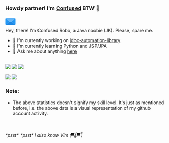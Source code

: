 ### Howdy partner! I'm [Confused](https://confusedrobo.github.io/idiosync-portfolio/) BTW 👋
<a href="mailto:noname.confused.biswas@gmail.com"><img src="email.png"></a>
<br />
Hey, there! I'm Confused Robo, a Java noobie (JK). Please, spare me.

- 🔭 I’m currently working on [jdbc-automation-library](https://github.com/ConfusedRobo/emotions-love-jdbcsql-automation)
- 🌱 I’m currently learning Python and JSP/JPA
- 💬 Ask me about anything [here](https://github.com/ConfusedRobo/ConfusedRobo/issues)

<br />
<a src="https://github.com/ConfusedRobo/github-readme-stats">
<img width="30.5%" src="https://github-readme-stats.vercel.app/api/top-langs/?username=ConfusedRobo&show_icons=true&theme=radical" />
<img width="38.7%" src="https://github-readme-stats.vercel.app/api/wakatime?username=ConfusedRobo&show_icons=true&theme=radical"/>
</a>
<a src="https://github.com/ConfusedRobo/github-readme-stats">
<img width="70%" src="https://github-readme-stats.vercel.app/api?username=ConfusedRobo&show_icons=true&theme=radical"/>
</a>
<br/>

<p>
<img width="34.9%" src="https://wakatime.com/share/@ConfusedRobo/65019ba1-34d9-45d4-a47b-e2edcfbcff72.svg">
<img width="34.9%"src="https://wakatime.com/share/@ConfusedRobo/c61e86ca-a552-4ce3-820a-14aae29f7536.svg">
</p>

### **Note**:
- The above statistics doesn't signify my skill level. It's just as mentioned before, i.e. the above data is a visual representation of my github account activity.

<br />

###### \*psst\* \*psst\* I also know Vim (▀̿Ĺ̯▀̿ ̿)

